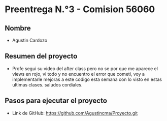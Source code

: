 # Preentrega N.°3 - Comision 56060

## Nombre

- Agustin Cardozo
## Resumen del proyecto
- Profe segui su video del after class pero no se por que me aparece el views en rojo, vi todo y no encuentro el error que cometi, voy a implementarle mejoras a este codigo esta semana con lo visto en estas ultimas clases.
saludos cordiales.

## Pasos para ejecutar el proyecto
- Link de GitHub: https://github.com/Agustincma/Proyecto.git
